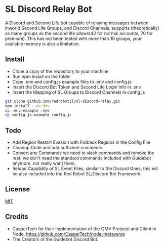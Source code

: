 # SL Discord Relay Bot

A Discord and Second Life bot capable of relaying messages between inworld Second Life Groups, and Discord Channels, supports (theoretically) as many groups as the second life allows(42 for normal accounts, 70 for premium). This has not been tested with more than 10 groups, your available memory is also a limitation. 



## Install 

- Clone a copy of the repository to your machine 
- Run npm install on the folder
- Copy .env and config.js example files to .env and config.js
- Insert the Discord Bot Token and Second Life Login Info in .env
- Insert the Mapping of SL Groups to Discord Channels in config.js


```bash
git clone github.com/redrobotsl/sl-discord-relay.git
npm install --no-dev
cp .env-example .env
cp config.js.example config.js
```


## Todo
- Add Region Restart Evasion with Fallback Regions in the Config File
- Cleanup Code and add sufficient comments. 
- Convert any Commands we need to slash commands and remove the rest, we don't need the standard commands included with Guidebot anymore, nor really want them. 
- Reload Capability of SL Event Files, similar to the Discord Ones, this will be also included into the Red Robot SL/Discord Bot Framework. 




## License

[MIT](http://vjpr.mit-license.org)

## Credits

- CasperTech for their implementation of the OMV Protocol and Client in Node. https://github.com/CasperTech/node-metaverse
- The Creators of the Guidebot Discord Bot. 
